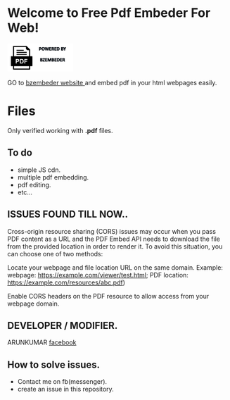 # Welcome to Free Pdf Embeder For Web!
![enter image description here](https://github.com/arunkumartdr/bzembeder/raw/main/emb.png)

GO to [bzembeder website ](https://arunkumartdr.github.io/bzembeder/) and embed pdf in your html webpages easily.


# Files

Only verified working with **.pdf** files.

## To do

 - simple JS cdn.
 - multiple pdf embedding.
 - pdf editing.
 - etc...
 
## ISSUES FOUND TILL NOW..
 
Cross-origin resource sharing (CORS) issues may occur when you pass PDF content as a URL and the PDF Embed API needs to download the file from the provided location in order to render it. To avoid this situation, you can choose one of two methods:

Locate your webpage and file location URL on the same domain. Example: webpage: https://example.com/viewer/test.html; PDF location: https://example.com/resources/abc.pdf)

Enable CORS headers on the PDF resource to allow access from your webpage domain. 

## DEVELOPER / MODIFIER.

ARUNKUMAR [facebook](https://www.facebook.com/arunkumartdr/)

## How to solve issues.

 - Contact me on fb(messenger).
 - create an issue in this repository.
